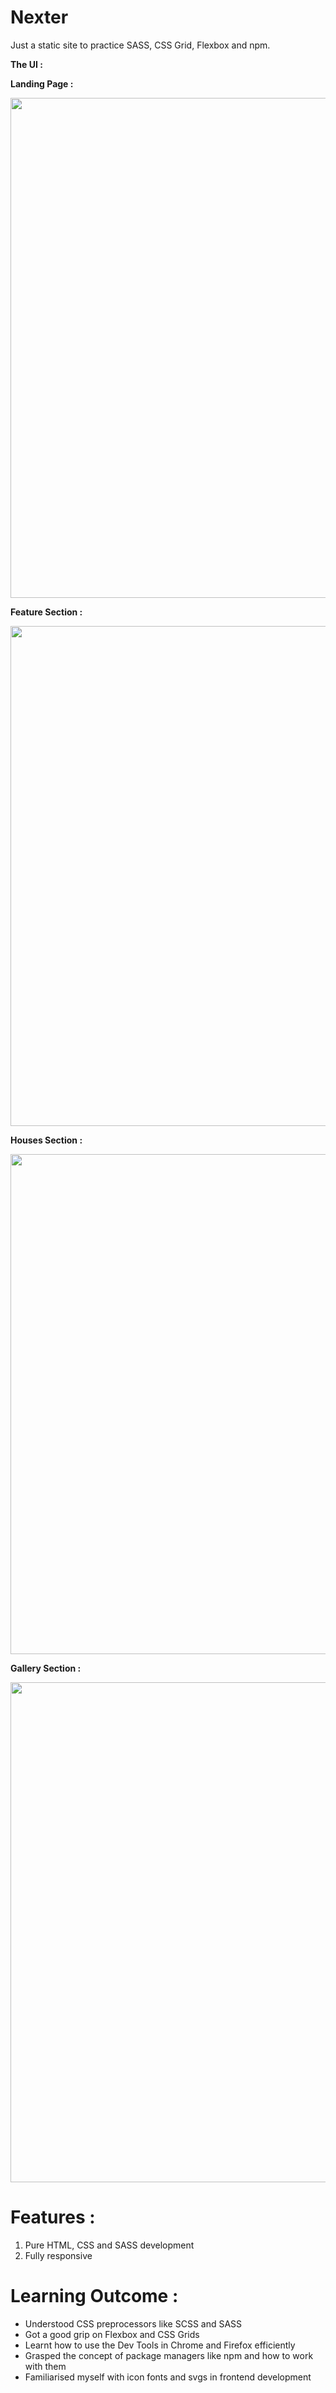 # Nexter

Just a static site to practice SASS, CSS Grid, Flexbox and npm.

**The UI :**

**Landing Page :**

<img src="UI/1.png" width=800>

**Feature Section :**

<img src="UI/2.png" width=800>

**Houses Section :**

<img src="UI/3.png" width=800>

**Gallery Section :**

<img src="UI/4.png" width=800>

# Features :

1. Pure HTML, CSS and SASS development
2. Fully responsive

# Learning Outcome :

* Understood CSS preprocessors like SCSS and SASS
* Got a good grip on Flexbox and CSS Grids
* Learnt how to use the Dev Tools in Chrome and Firefox efficiently
* Grasped the concept of package managers like npm and how to work with them
* Familiarised myself with icon fonts and svgs in frontend development

